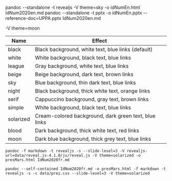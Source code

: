 pandoc --standalone -t revealjs -V theme=sky -o idNumEn.html IdNum2020en.md
pandoc --standalone -t pptx -o idNumEn.pptx --reference-doc=UPPA.pptx IdNum2020en.md


-V theme=moon

| Name      | Effect                                                |
|-----------|-------------------------------------------------------|
| black     | Black background, white text, blue links (default)    |
| white     | White background, black text, blue links              |
| league    | Gray background, white text, blue links               |
| beige     | Beige background, dark text, brown links              |
| sky       | Blue background, thin dark text, blue links           |
| night     | Black background, thick white text, orange links      |
| serif     | Cappuccino background, gray text, brown links         |
| simple    | White background, black text, blue links              |
| solarized | Cream-colored background, dark green text, blue links |
| blood     | Dark background, thick white text, red links          |
| moon      | Dark blue background, thick grey text, blue links     |



```
pandoc -f markdown -t revealjs -s --slide-level=3 -V revealjs-url=data/reveal.js-4.1.0/js/reveal.js -V theme=solarized -o presMars.html IdNum2020fr.md
```

```
pandoc --self-contained IdNum2020fr.md -o presMars.html -f markdown -t revealjs -s -c data/prez.css --slide-level=3 -V theme=solarized
```